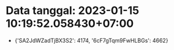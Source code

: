 # Data tanggal: 2023-01-15 10:19:52.058430+07:00

* {'SA2JdWZadTjBX3S2': 4174, '6cF7gTqm9FwHLBGs': 4662}
